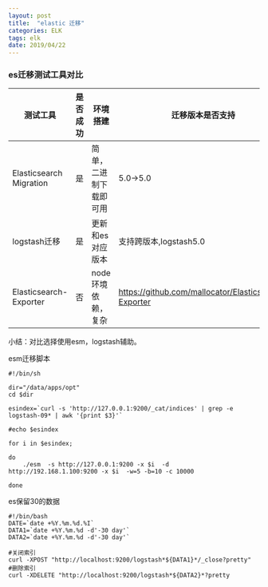 ```yaml
---
layout: post
title:  "elastic 迁移"
categories: ELK
tags: elk
date: 2019/04/22
---
```


### es迁移测试工具对比

| 测试工具	 | 是否成功 | 环境搭建 | 迁移版本是否支持 | 工具地址 |
| ------ | ------ | ------ |------ | ------ | 
| Elasticsearch Migration | 是 | 简单，二进制下载即可用 | 5.0->5.0 | https://github.com/medcl/esm-abandoned
| logstash迁移 | 是 | 更新和es对应版本 | 支持跨版本,logstash5.0| |
| Elasticsearch-Exporter | 否 | node环境依赖，复杂 | https://github.com/mallocator/Elasticsearch-Exporter |

小结：对比选择使用esm，logstash辅助。

<!--more-->
esm迁移脚本
```
#!/bin/sh 

dir="/data/apps/opt"
cd $dir

esindex=`curl -s 'http://127.0.0.1:9200/_cat/indices' | grep -e logstash-09* | awk '{print $3}'`

#echo $esindex 

for i in $esindex;

do
	./esm  -s http://127.0.0.1:9200 -x $i  -d http://192.168.1.100:9200 -x $i  -w=5 -b=10 -c 10000

done
```

es保留30的数据
```
#!/bin/bash
DATE=`date +%Y.%m.%d.%I`
DATA1=`date +%Y.%m.%d -d'-30 day'`
DATA2=`date +%Y.%m.%d -d'-30 day'`

#关闭索引
curl -XPOST "http://localhost:9200/logstash*${DATA1}*/_close?pretty"
#删除索引
curl -XDELETE "http://localhost:9200/logstash*${DATA2}*?pretty
```